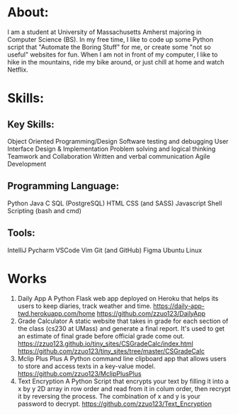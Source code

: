 # About:
I am a student at University of Massachusetts Amherst majoring in Computer Science (BS). In my free time, I like to code up some Python script that "Automate the Boring Stuff" for me, or create some "not so useful" websites for fun. When I am not in front of my computer, I like to hike in the mountains, ride my bike around, or just chill at home and watch Netflix.


# Skills:
## Key Skills:
Object Oriented Programming/Design
Software testing and debugging
User Interface Design & Implementation
Problem solving and logical thinking
Teamwork and Collaboration
Written and verbal communication
Agile Development

## Programming Language:
Python
Java
C
SQL (PostgreSQL)
HTML
CSS (and SASS)
Javascript
Shell Scripting (bash and cmd)

## Tools:
IntelliJ
Pycharm
VSCode
Vim
Git (and GitHub)
Figma
Ubuntu Linux


# Works
1. Daily App
A Python Flask web app deployed on Heroku that helps its users to keep diaries, track weather and time.
https://daily-app-twd.herokuapp.com/home
https://github.com/zzuo123/DailyApp
2. Grade Calculator
A static website that takes in grade for each section of the class (cs230 at UMass) and generate a final report. It's used to get an estimate of final grade before official grade come out.
https://zzuo123.github.io/tiny_sites/CSGradeCalc/index.html
https://github.com/zzuo123/tiny_sites/tree/master/CSGradeCalc
3. Mclip Plus Plus
A Python command line clipboard app that allows users to store and access texts in a key-value model.
https://github.com/zzuo123/MclipPlusPlus
4. Text Encryption
A Python Script that encrypts your text by filling it into a x by y 2D array in row order and read from it in colum order, then recrypt it by reversing the process. The combination of x and y is your password to decrypt.
https://github.com/zzuo123/Text_Encryption